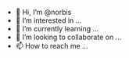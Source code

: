 - 👋 Hi, I’m @norbis
- 👀 I’m interested in ...
- 🌱 I’m currently learning ...
- 💞️ I’m looking to collaborate on ...
- 📫 How to reach me ...

<!---
norbis/norbis is a ✨ special ✨ repository because its `README.md` (this file) appears on your GitHub profile.
You can click the Preview link to take a look at your changes.
--->
